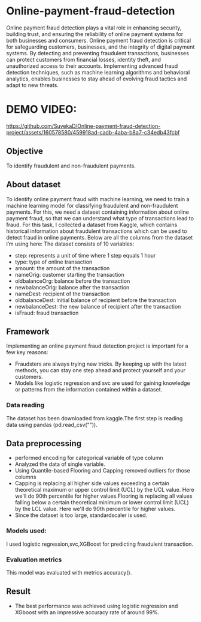 # Online-payment-fraud-detection
Online payment fraud detection plays a vital role in enhancing security, building trust, and ensuring the reliability of online payment systems for both businesses and consumers.
Online payment fraud detection is critical for safeguarding customers, businesses, and the integrity of digital payment systems. By detecting and preventing fraudulent transactions, businesses can protect customers from financial losses, identity theft, and unauthorized access to their accounts. 
Implementing advanced fraud detection techniques, such as machine learning algorithms and behavioral analytics, enables businesses to stay ahead of evolving fraud tactics and adapt to new threats.

# DEMO VIDEO:
https://github.com/SuvekaD/Online-payment-fraud-detection-project/assets/160578580/459918ad-cadb-4aba-b8a7-c34edb43fcbf

## Objective
To identify fraudulent and non-fraudulent payments.
## About dataset
To identify online payment fraud with machine learning, we need to train a machine learning model for classifying fraudulent and non-fraudulent payments. For this, we need a dataset containing information about online payment fraud, so that we can understand what type of transactions lead to fraud. For this task, I collected a dataset from Kaggle, which contains historical information about fraudulent transactions which can be used to detect fraud in online payments. Below are all the columns from the dataset I’m using here:
The dataset consists of 10 variables:
- step: represents a unit of time where 1 step equals 1 hour
- type: type of online transaction
- amount: the amount of the transaction
- nameOrig: customer starting the transaction
- oldbalanceOrg: balance before the transaction
- newbalanceOrig: balance after the transaction
- nameDest: recipient of the transaction
- oldbalanceDest: initial balance of recipient before the transaction
- newbalanceDest: the new balance of recipient after the transaction
- isFraud: fraud transaction
## Framework
Implementing an online payment fraud detection project is important for a few key reasons:
- Fraudsters are always trying new tricks. By keeping up with the latest methods, you can stay one step ahead and protect yourself and your customers.
- Models like logistic regression and svc are used for gaining knowledge or patterns from the information contained within a dataset.
### Data reading
The dataset has been downloaded from kaggle.The first step is reading data using pandas (pd.read_csv("")).
## Data preprocessing
- performed encoding for categorical variable of type column
- Analyzed the data of single variable.
- Using Quantile-based Flooring and Capping removed outliers for those columns
- Capping is replacing all higher side values exceeding a certain theoretical maximum or upper control limit (UCL) by the UCL value. Here we'll do 90th percentile for higher values.Flooring is replacing all values falling below a certain theoretical minimum or lower control limit (UCL) by the LCL value. Here we'll do 90th percentile for higher values.
- Since the dataset is too large, standardscaler is used.
### Models used:
I used logistic regression,svc,XGBoost for predicting fraudulent transaction.
### Evaluation metrics
This model was evaluated with metrics accuracy().
## Result
- The best performance was achieved using logistic regression and XGboost with an impressive accuracy rate of around 99%.
